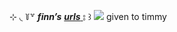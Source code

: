 ⊹ ◟ ꒦꒷ ***finn’s*** [***urls*** ](https://rentry.co/hoardurl) ⦂ ꒱ ![](https://media.discordapp.net/attachments/903364339464044575/1092534446940496044/339F4B80-D275-46FD-80E0-0B8B85AC7B3D.png)
given to timmy
